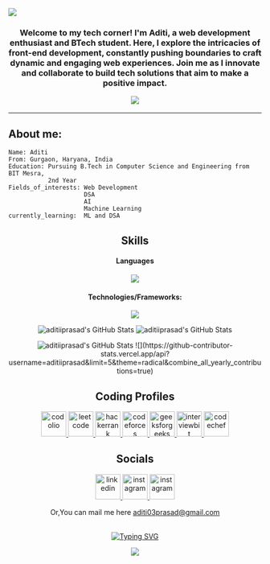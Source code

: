 <p>
 <img src="https://capsule-render.vercel.app/api?type=waving&height=150&color=0:c40c96,100:060dc9&text=Hello,%20Namaste!&textBg=false&fontColor=ffebef&animation=fadeIn"/>
</p>
<h3 align="center">
Welcome to my tech corner! I'm Aditi, a web development enthusiast and BTech  student. Here, I explore the intricacies of front-end development, constantly pushing boundaries to craft dynamic and engaging web experiences. Join me as I innovate and collaborate to build tech solutions that aim to make a positive impact.
<br>
 
 [![](https://visitcount.itsvg.in/api?id=aditiiprasad&icon=5&color=11)](https://visitcount.itsvg.in)
</h3>

 <hr>
<h2>About me:</h2>


 
```
Name: Aditi
From: Gurgaon, Haryana, India
Education: Pursuing B.Tech in Computer Science and Engineering from BIT Mesra,
           2nd Year
Fields_of_interests: Web Development
                     DSA
                     AI
                     Machine Learning 
currently_learning:  ML and DSA
```
<div  align="center">
<h2>Skills</h2>
<h4>Languages</h4>
<img src="https://skillicons.dev/icons?i=java,c,javascript" />
<h4>Technologies/Frameworks:</h4>
<img src="https://skillicons.dev/icons?i=html,css,bootstrap,react,angular,nodejs,express,mongodb,mysql,git,github,vscode" />

<p>
 <img src="https://github-readme-stats.vercel.app/api/top-langs/?username=aditiiprasad&theme=radical&show_icons=true&hide_border=true&layout=compact" alt="aditiiprasad's GitHub Stats" />
 <img src="https://github-readme-stats.vercel.app/api?username=aditiiprasad&theme=radical&show_icons=true&hide_border=true&count_private=true" alt="aditiiprasad's GitHub Stats" />
 <div align="center">
 <img src="https://github-readme-streak-stats.herokuapp.com/?user=aditiiprasad&theme=radical&hide_border=true" alt="aditiiprasad's GitHub Stats" />
  ![](https://github-contributor-stats.vercel.app/api?username=aditiiprasad&limit=5&theme=radical&combine_all_yearly_contributions=true)
 </div>
</p>

<h2>Coding Profiles</h2>
<p>
 <a href="https://codolio.com/profile/aditiiprasad">
  <img src="https://codolio.com/codolio_assets/codolio.svg" alt="codolio" height="50" >
</a>
 
 <a href="https://leetcode.com/u/aditiiprasad/">
  <img src="https://upload.wikimedia.org/wikipedia/commons/8/8e/LeetCode_Logo_1.png?20190719232508" alt="leetcode" height="50" >
</a>

<a href="https://www.hackerrank.com/profile/aditiiprasad">
  <img src="https://upload.wikimedia.org/wikipedia/commons/thumb/4/40/HackerRank_Icon-1000px.png/900px-HackerRank_Icon-1000px.png" alt="hackerrank" height="50" >
</a>
 
 <a href="https://codeforces.com/profile/aditiiprasad">
  <img src="https://cdn.iconscout.com/icon/free/png-512/free-code-forces-3521352-2944796.png?f=webp&w=512" alt="codeforces" height="50" >
</a>
 
 <a href="https://www.geeksforgeeks.org/user/aditiiprasad/">
  <img src="https://repository-images.githubusercontent.com/389729275/371ba38b-8a03-4bff-916c-c3fa5396ceda" alt="geeksforgeeks" height="50" >
</a>
 
 <a href="https://www.interviewbit.com/profile/9adcfy_g8p/">
  <img src="https://images.crunchbase.com/image/upload/c_pad,h_170,w_170,f_auto,b_white,q_auto:eco,dpr_2/v1436904172/ogamz6kykgz4kdz25ztl.png" alt="interviewbit" height="50" >
</a>

 <a href="https://www.codechef.com/users/aditiiprasad">
  <img src="https://images.crunchbase.com/image/upload/c_pad,h_170,w_170,f_auto,b_white,q_auto:eco,dpr_2/zruiknbedz8yqafxbazb" alt="codechef" height="50" >
</a>
</p>

<h2>Socials</h2>
<p>
<a href="https://www.linkedin.com/in/aditiiprasad/">
  <img src="https://yt3.googleusercontent.com/9XmuxL_LL7CxAOOlbBgTnJIo2uHpoLKHhWzlPt7O49ULQmvBSJlxk1RpX3pJ8jkRBkD6p9BIRg=s160-c-k-c0x00ffffff-no-rj" alt="linkedin" height="50">
</a>
<a href="https://www.instagram.com/aditiiprasad/">
  <img src="https://pbs.twimg.com/profile_images/1305901852190482434/nVjrSoGe_400x400.jpg" alt="instagram" height="50">
</a>
<a href="https://twitter.com/Aditiiprasad">
  <img src="https://freepnglogo.com/images/all_img/1691832460x-twitter-logo-png.png" alt="instagram" height="50">
</a>

 
</p>



<p align="center">
<a>Or,You can mail me here <a href="mailto:aditi03prasad@gmail.com">aditi03prasad@gmail.com</a>
</p>


<br>
<a href="https://git.io/typing-svg"><img src="https://readme-typing-svg.demolab.com?font=Libre+Baskerville&size=25&pause=1000&color=3f0785&random=false&width=435&lines=Thank+you+for+visiting+my+profile+" alt="Typing SVG" /></a>
</div>
<p align="center">
  <img src="https://capsule-render.vercel.app/api?type=waving&height=100&color=0:c40c96,100:060dc9&textBg=false&fontColor=0c0a8a&animation=fadeIn&fontSize=50&descAlignY=16&descAlign=0&fontAlign=48&reversal=false&section=footer"/>
</p>





